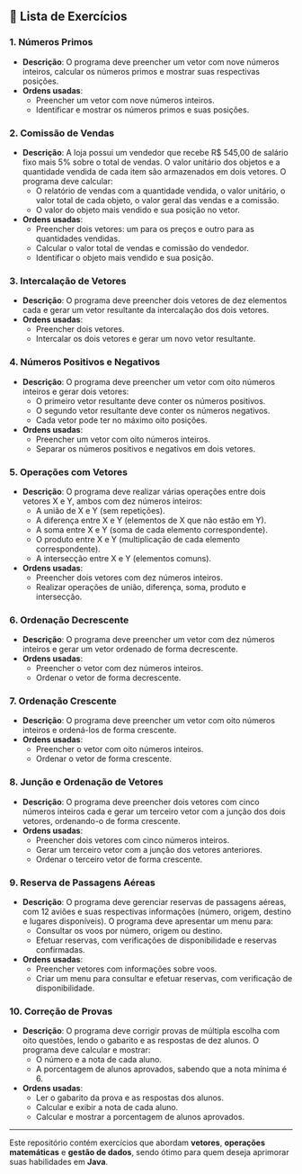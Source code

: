 
## **📝 Lista de Exercícios**

### **1. Números Primos**
- **Descrição**: O programa deve preencher um vetor com nove números inteiros, calcular os números primos e mostrar suas respectivas posições.
- **Ordens usadas**:
  - Preencher um vetor com nove números inteiros.
  - Identificar e mostrar os números primos e suas posições.

### **2. Comissão de Vendas**
- **Descrição**: A loja possui um vendedor que recebe R$ 545,00 de salário fixo mais 5% sobre o total de vendas. O valor unitário dos objetos e a quantidade vendida de cada item são armazenados em dois vetores. O programa deve calcular:
  - O relatório de vendas com a quantidade vendida, o valor unitário, o valor total de cada objeto, o valor geral das vendas e a comissão.
  - O valor do objeto mais vendido e sua posição no vetor.
- **Ordens usadas**:
  - Preencher dois vetores: um para os preços e outro para as quantidades vendidas.
  - Calcular o valor total de vendas e comissão do vendedor.
  - Identificar o objeto mais vendido e sua posição.

### **3. Intercalação de Vetores**
- **Descrição**: O programa deve preencher dois vetores de dez elementos cada e gerar um vetor resultante da intercalação dos dois vetores.
- **Ordens usadas**:
  - Preencher dois vetores.
  - Intercalar os dois vetores e gerar um novo vetor resultante.

### **4. Números Positivos e Negativos**
- **Descrição**: O programa deve preencher um vetor com oito números inteiros e gerar dois vetores:
  - O primeiro vetor resultante deve conter os números positivos.
  - O segundo vetor resultante deve conter os números negativos.
  - Cada vetor pode ter no máximo oito posições.
- **Ordens usadas**:
  - Preencher um vetor com oito números inteiros.
  - Separar os números positivos e negativos em dois vetores.

### **5. Operações com Vetores**
- **Descrição**: O programa deve realizar várias operações entre dois vetores X e Y, ambos com dez números inteiros:
  - A união de X e Y (sem repetições).
  - A diferença entre X e Y (elementos de X que não estão em Y).
  - A soma entre X e Y (soma de cada elemento correspondente).
  - O produto entre X e Y (multiplicação de cada elemento correspondente).
  - A intersecção entre X e Y (elementos comuns).
- **Ordens usadas**:
  - Preencher dois vetores com dez números inteiros.
  - Realizar operações de união, diferença, soma, produto e intersecção.

### **6. Ordenação Decrescente**
- **Descrição**: O programa deve preencher um vetor com dez números inteiros e gerar um vetor ordenado de forma decrescente.
- **Ordens usadas**:
  - Preencher o vetor com dez números inteiros.
  - Ordenar o vetor de forma decrescente.

### **7. Ordenação Crescente**
- **Descrição**: O programa deve preencher um vetor com oito números inteiros e ordená-los de forma crescente.
- **Ordens usadas**:
  - Preencher o vetor com oito números inteiros.
  - Ordenar o vetor de forma crescente.

### **8. Junção e Ordenação de Vetores**
- **Descrição**: O programa deve preencher dois vetores com cinco números inteiros cada e gerar um terceiro vetor com a junção dos dois vetores, ordenando-o de forma crescente.
- **Ordens usadas**:
  - Preencher dois vetores com cinco números inteiros.
  - Gerar um terceiro vetor com a junção dos vetores anteriores.
  - Ordenar o terceiro vetor de forma crescente.

### **9. Reserva de Passagens Aéreas**
- **Descrição**: O programa deve gerenciar reservas de passagens aéreas, com 12 aviões e suas respectivas informações (número, origem, destino e lugares disponíveis). O programa deve apresentar um menu para:
  - Consultar os voos por número, origem ou destino.
  - Efetuar reservas, com verificações de disponibilidade e reservas confirmadas.
- **Ordens usadas**:
  - Preencher vetores com informações sobre voos.
  - Criar um menu para consultar e efetuar reservas, com verificação de disponibilidade.

### **10. Correção de Provas**
- **Descrição**: O programa deve corrigir provas de múltipla escolha com oito questões, lendo o gabarito e as respostas de dez alunos. O programa deve calcular e mostrar:
  - O número e a nota de cada aluno.
  - A porcentagem de alunos aprovados, sabendo que a nota mínima é 6.
- **Ordens usadas**:
  - Ler o gabarito da prova e as respostas dos alunos.
  - Calcular e exibir a nota de cada aluno.
  - Calcular e mostrar a porcentagem de alunos aprovados.

---

Este repositório contém exercícios que abordam **vetores**, **operações matemáticas** e **gestão de dados**, sendo ótimo para quem deseja aprimorar suas habilidades em **Java**.
